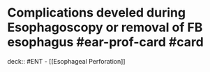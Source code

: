 # Complications develed during Esophagoscopy or removal of FB esophagus #ear-prof-card #card
deck:: #ENT
	- [[Esophageal Perforation]]